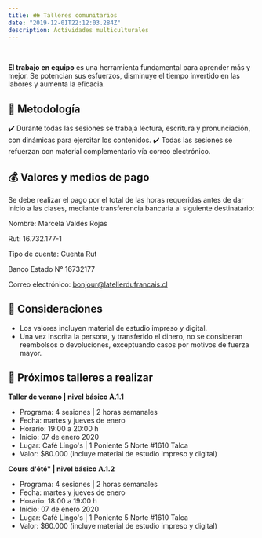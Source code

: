 ```yaml
---
title: 👪 Talleres comunitarios
date: "2019-12-01T22:12:03.284Z"
description: Actividades multiculturales
---
```


<br />

**El trabajo en equipo** es una herramienta fundamental para aprender más y mejor.
Se potencian sus esfuerzos, disminuye el tiempo invertido en las labores y aumenta la eficacia.

## 📝 Metodología

✔️ Durante todas las sesiones se trabaja lectura, escritura y pronunciación, con dinámicas para ejercitar los contenidos.
✔️ Todas las sesiones se refuerzan con material complementario vía correo electrónico.

## 💰 Valores y medios de pago

Se debe realizar el pago por el total de las horas requeridas antes de dar inicio a las clases, mediante transferencia bancaria al siguiente destinatario:

Nombre: Marcela Valdés Rojas

Rut: 16.732.177-1

Tipo de cuenta: Cuenta Rut

Banco Estado N° 16732177

Correo electrónico: bonjour@latelierdufrancais.cl

## 📌 Consideraciones

- Los valores incluyen material de estudio impreso y digital.
- Una vez inscrita la persona, y transferido el dinero, no se consideran reembolsos o devoluciones, exceptuando casos por motivos de fuerza mayor.

## 📆 Próximos talleres a realizar

**Taller de verano | nivel básico A.1.1**
- Programa: 4 sesiones | 2 horas semanales
- Fecha: martes y jueves de enero
- Horario: 19:00 a 20:00 h
- Inicio: 07 de enero 2020
- Lugar: Café Lingo's | 1 Poniente 5 Norte #1610 Talca
- Valor: $80.000 (incluye material de estudio impreso y digital)

**Cours d'été" | nivel básico A.1.2**
- Programa: 4 sesiones | 2 horas semanales
- Fecha: martes y jueves de enero
- Horario: 18:00 a 19:00 h
- Inicio: 07 de enero 2020
- Lugar: Café Lingo's | 1 Poniente 5 Norte #1610 Talca
- Valor: $60.000 (incluye material de estudio impreso y digital)
